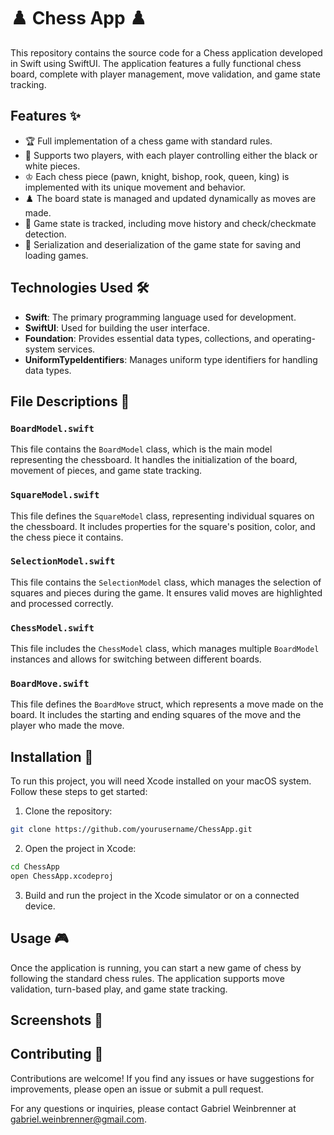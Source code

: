 # ♟️ Chess App ♟️

This repository contains the source code for a Chess application developed in Swift using SwiftUI. The application features a fully functional chess board, complete with player management, move validation, and game state tracking.

## Features ✨

- 🏆 Full implementation of a chess game with standard rules.
- 👥 Supports two players, with each player controlling either the black or white pieces.
- ♔ Each chess piece (pawn, knight, bishop, rook, queen, king) is implemented with its unique movement and behavior.
- ♟️ The board state is managed and updated dynamically as moves are made.
- 📝 Game state is tracked, including move history and check/checkmate detection.
- 💾 Serialization and deserialization of the game state for saving and loading games.

## Technologies Used 🛠️

- **Swift**: The primary programming language used for development.
- **SwiftUI**: Used for building the user interface.
- **Foundation**: Provides essential data types, collections, and operating-system services.
- **UniformTypeIdentifiers**: Manages uniform type identifiers for handling data types.

## File Descriptions 📄

### `BoardModel.swift`

This file contains the `BoardModel` class, which is the main model representing the chessboard. It handles the initialization of the board, movement of pieces, and game state tracking.

### `SquareModel.swift`

This file defines the `SquareModel` class, representing individual squares on the chessboard. It includes properties for the square's position, color, and the chess piece it contains.

### `SelectionModel.swift`

This file contains the `SelectionModel` class, which manages the selection of squares and pieces during the game. It ensures valid moves are highlighted and processed correctly.

### `ChessModel.swift`

This file includes the `ChessModel` class, which manages multiple `BoardModel` instances and allows for switching between different boards.

### `BoardMove.swift`

This file defines the `BoardMove` struct, which represents a move made on the board. It includes the starting and ending squares of the move and the player who made the move.

## Installation 🚀

To run this project, you will need Xcode installed on your macOS system. Follow these steps to get started:

1. Clone the repository:
 ```bash
 git clone https://github.com/yourusername/ChessApp.git
 ```
2. Open the project in Xcode:
```bash
cd ChessApp
open ChessApp.xcodeproj
```

3. Build and run the project in the Xcode simulator or on a connected device.


## Usage 🎮
Once the application is running, you can start a new game of chess by following the standard chess rules. The application supports move validation, turn-based play, and game state tracking.

## Screenshots 📸




## Contributing 🤝
Contributions are welcome! If you find any issues or have suggestions for improvements, please open an issue or submit a pull request.

For any questions or inquiries, please contact Gabriel Weinbrenner at gabriel.weinbrenner@gmail.com.
